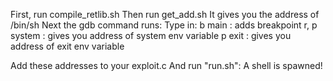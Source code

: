 First, run compile_retlib.sh
Then run get_add.sh
It gives you the address of /bin/sh
Next the gdb command runs:
Type in: b main : adds breakpoint
r,
p system : gives you address of system env variable
p exit : gives you address of exit env variable

Add these addresses to your exploit.c
And run "run.sh": A shell is spawned!
